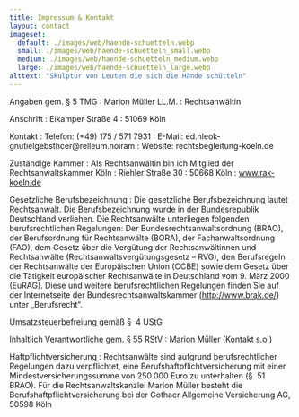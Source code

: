 ```yaml
---
title: Impressum & Kontakt
layout: contact
imageset:
  default: ./images/web/haende-schuetteln.webp
  small: ./images/web/haende-schuetteln_small.webp
  medium: ./images/web/haende-schuetteln_medium.webp
  large: ./images/web/haende-schuetteln_large.webp
alttext: "Skulptur von Leuten die sich die Hände schütteln"
---
```


Angaben gem. § 5 TMG
: Marion Müller LL.M.
: Rechtsanwältin

Anschrift
: Eikamper Straße 4
: 51069 Köln

Kontakt
: Telefon: (+49) 175 / 571 7931
: E-Mail: <span class="rev" data-js-send="ed<!--testcase-1-->.nl<!--testcase-2-->eok.gnutielgebsthcer<!--testcase-3-->@re<!--testcase-4-->lleum.noiram">ed<!--testcase-1-->.nl<!--testcase-2-->eok-gnutielgebsthcer<!--testcase-3-->@re<!--testcase-4-->lleum.noiram<span>
: Website: rechtsbegleitung-koeln.de

Zuständige Kammer
: Als Rechtsanwältin bin ich Mitglied der Rechtsanwaltskammer Köln
: Riehler Straße 30
: 50668 Köln
: www.rak-koeln.de

Gesetzliche Berufsbezeichnung 
: Die gesetzliche Berufsbezeichnung lautet Rechtsanwalt. Die Berufsbezeichnung wurde in der Bundesrepublik Deutschland verliehen. Die Rechtsanwälte unterliegen folgenden berufsrechtlichen Regelungen: Der Bundesrechtsanwaltsordnung (BRAO), der Berufsordnung für Rechtsanwälte (BORA), der Fachanwaltsordnung (FAO), dem Gesetz über die Vergütung der Rechtsanwältinnen und Rechtsanwälte (Rechtsanwaltsvergütungsgesetz – RVG), den Berufsregeln der Rechtsanwälte der Europäischen Union (CCBE) sowie dem Gesetz über die Tätigkeit europäischer Rechtsanwälte in Deutschland vom 9. März 2000 (EuRAG). Diese und weitere berufsrechtlichen Regelungen finden Sie auf der Internetseite der Bundesrechtsanwaltskammer (http://www.brak.de/) unter „Berufsrecht“.

Umsatzsteuerbefreiung gemäß §  4 UStG

Inhaltlich Verantwortliche gem. § 55 RStV
: Marion Müller (Kontakt s.o.)


Haftpflichtversicherung
: Rechtsanwälte sind aufgrund berufsrechtlicher Regelungen dazu verpflichtet, eine Berufshaftpflichtversicherung mit einer Mindestversicherungssumme von 250.000 Euro zu unterhalten (§  51 BRAO). Für die Rechtsanwaltskanzlei Marion Müller besteht die Berufshaftpflichtversicherung bei der Gothaer Allgemeine Versicherung AG, 50598 Köln